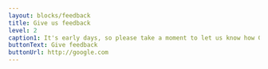 ```yaml
---
layout: blocks/feedback
title: Give us feedback
level: 2
caption1: It's early days, so please take a moment to let us know how Guides might best meet your needs and expectations.
buttonText: Give feedback
buttonUrl: http://google.com
---
```

